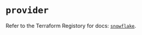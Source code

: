 # `provider`

Refer to the Terraform Registory for docs: [`snowflake`](https://registry.terraform.io/providers/snowflake-labs/snowflake/0.79.1/docs).
